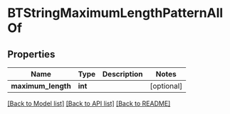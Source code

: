# BTStringMaximumLengthPatternAllOf

## Properties
Name | Type | Description | Notes
------------ | ------------- | ------------- | -------------
**maximum_length** | **int** |  | [optional] 

[[Back to Model list]](../README.md#documentation-for-models) [[Back to API list]](../README.md#documentation-for-api-endpoints) [[Back to README]](../README.md)


